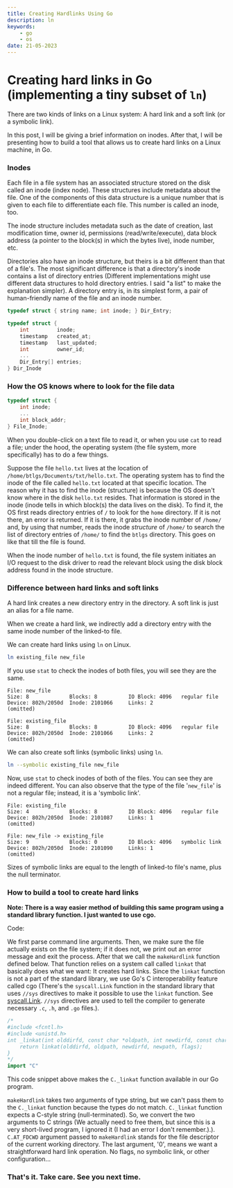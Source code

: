 ```yaml
---
title: Creating Hardlinks Using Go
description: ln
keywords:
    - go
    - os
date: 21-05-2023
---
```


# Creating hard links in Go (implementing a tiny subset of `ln`)

There are two kinds of links on a Linux system: A hard link and a soft link (or a symbolic link).

In this post, I will be giving a brief information on inodes. After that, I will be presenting how to build a tool that allows us to create hard links on a Linux machine, in Go. 

### Inodes

Each file in a file system has an associated structure stored on the disk called an inode (index node). These structures include metadata about the file. One of the components of this data structure is a unique number that is given to each file to differentiate each file. This number is called an inode, too.

The inode structure includes metadata such as the date of creation, last modification time, owner id, permissions (read/write/execute), data block address (a pointer to the block(s) in which the bytes live), inode number, etc.

Directories also have an inode structure, but theirs is a bit different than that of a file's. The most significant difference is that a directory's inode contains a list of directory entries (Different implementations might use different data structures to hold directory entries. I said "a list" to make the explanation simpler). A directory entry is, in its simplest form, a pair of human-friendly name of the file and an inode number.

```c
typedef struct { string name; int inode; } Dir_Entry;

typedef struct {
    int         inode;
    timestamp   created_at;
    timestamp   last_updated;
    int         owner_id;
    ...
    Dir_Entry[] entries;
} Dir_Inode

```

### How the OS knows where to look for the file data

```c
typedef struct {
    int inode;
    ...
    int block_addr; 
} File_Inode;
```

When you double-click on a text file to read it, or when you use `cat` to read a file; under the hood, the operating system (the file system, more specifically) has to do a few things. 

Suppose the file `hello.txt` lives at the location of `/home/btlgs/Documents/txt/hello.txt`. The operating system has to find the inode of the file called `hello.txt` located at that specific location. The reason why it has to find the inode (structure) is because the OS doesn't know where in the disk `hello.txt` resides. That information is stored in the inode (inode tells in which block(s) the data lives on the disk). To find it, the OS first reads directory entries of `/` to look for the `home` directory. If it is not there, an error is returned. If it is there, it grabs the inode number of `/home/` and, by using that number, reads the inode *structure* of `/home/` to search the list of directory entries of `/home/` to find the `btlgs` directory. This goes on like that till the file is found. 

When the inode number of `hello.txt` is found, the file system initiates an I/O request to the disk driver to read the relevant block using the disk block address found in the inode structure.

### Difference between hard links and soft links

A hard link creates a new directory entry in the directory. A soft link is just an alias for a file name.

When we create a hard link, we indirectly add a directory entry with the same inode number of the linked-to file.

We can create hard links using `ln` on Linux.

```bash
ln existing_file new_file
```

If you use `stat` to check the inodes of both files, you will see they are the same.

```
File: new_file
Size: 8         	Blocks: 8          IO Block: 4096   regular file
Device: 802h/2050d	Inode: 2101066     Links: 2
(omitted)
```

```
File: existing_file
Size: 8         	Blocks: 8          IO Block: 4096   regular file
Device: 802h/2050d	Inode: 2101066     Links: 2
(omitted)
```

We can also create soft links (symbolic links) using `ln`.

```bash
ln --symbolic existing_file new_file
```

Now, use `stat` to check inodes of both of the files. You can see they are indeed different. You can also observe that the type of the file '`new_file`' is not a regular file; instead, it is a 'symbolic link'.

```
File: existing_file
Size: 4         	Blocks: 8          IO Block: 4096   regular file
Device: 802h/2050d	Inode: 2101087     Links: 1
(omitted)
```

```
File: new_file -> existing_file
Size: 9        	    Blocks: 0          IO Block: 4096   symbolic link
Device: 802h/2050d	Inode: 2101090     Links: 1
(omitted)
```

Sizes of symbolic links are equal to the length of linked-to file's name, plus the null terminator.

### How to build a tool to create hard links

**Note: There is a way easier method of building this same program using a standard library function. I just wanted to use cgo.**

Code:
<script src="https://gist.github.com/abdrd/23934b0f250389d4a290014feac3d106.js"></script>

We first parse command line arguments. Then, we make sure the file actually exists on the file system; if it does not, we print out an error message and exit the process. After that we call the `makeHardlink` function defined below. That function relies on a system call called `linkat` that basically does what we want: It creates hard links. Since the `linkat` function is not a part of the standard library, we use Go's C interoperability feature called cgo (There's the `syscall.Link` function in the standard library that uses `//sys` directives to make it possible to use the `linkat` function. See [syscall.Link](https://cs.opensource.google/go/go/+/refs/tags/go1.20.4:src/syscall/syscall_linux.go;l=259). `//sys` directives are used to tell the compiler to generate necessary `.c`, `.h`, and `.go` files.). 

```go
/*
#include <fcntl.h>
#include <unistd.h>
int _linkat(int olddirfd, const char *oldpath, int newdirfd, const char *newpath, int flags) {
    return linkat(olddirfd, oldpath, newdirfd, newpath, flags);
}
*/
import "C"
```

This code snippet above makes the `C._linkat` function available in our Go program. 

`makeHardlink` takes two arguments of type string, but we can't pass them to the `C._linkat` function because the types do not match. `C._linkat` function expects a C-style string (null-terminated). So, we convert the two arguments to C strings (We actually need to free them, but since this is a very short-lived program, I ignored it (I had an error I don't remember.).). `C.AT_FDCWD` argument passed to `makeHardlink` stands for the file descriptor of the current working directory. The last argument, '0', means we want a straightforward hard link operation. No flags, no symbolic link, or other configuration...

### That's it. Take care. See you next time.
